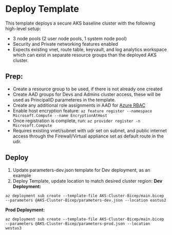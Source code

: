 # Deploy Template

This template deploys a secure AKS baseline cluster with the following high-level setup:
- 3 node pools (2 user node pools, 1 system node pool)
- Security and Private networking features enabled
- Expects existing vnet, route table, keyvault, and log analytics workspace which can exist in separate resource groups than the deployed AKS cluster.

## Prep:
- Create a resource group to be used, if there is not already one created
- Create AAD groups for Devs and Admins cluster access, these will be used as PrincipalID parameteres in the template.
- Create any additional role assignments in AAD for [Azure RBAC](https://learn.microsoft.com/en-us/azure/aks/manage-azure-rbac#create-role-assignments-for-users-to-access-the-cluster)
- Enable host encryption feature:
  `az feature register --namespace  Microsoft.Compute --name EncryptionAtHost`
- Once registration is complete, run: `az provider register -n Microsoft.Compute`
- Requires existing vnet/subnet with udr set on subnet, and public internet access through the Firewall/Virtual appliance set as default route in the udr.

## Deploy
1. Update parameters-dev.json template for Dev deployment, as an example
2. Deploy Template, update location to match desired cluster region:
**Dev Deployment:**
```
az deployment sub create --template-file AKS-Cluster-Bicep/main.bicep --parameters @AKS-Cluster-Bicep/parameters-dev.json --location eastus2
```
**Prod Deployment:**
```dotnetcli
az deployment sub create --template-file AKS-Cluster-Bicep/main.bicep --parameters @AKS-Cluster-Bicep/parameters-prod.json --location westus3
```

